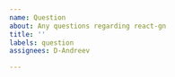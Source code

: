 ```yaml
---
name: Question
about: Any questions regarding react-gn
title: ''
labels: question
assignees: D-Andreev

---
```



